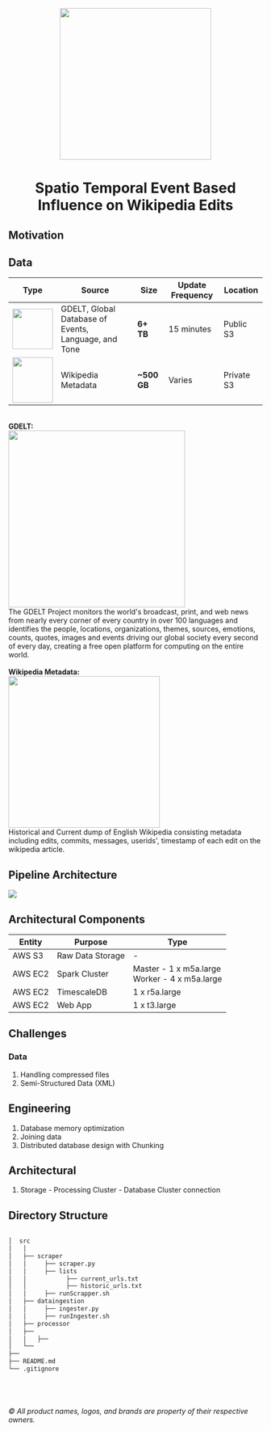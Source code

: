 <p align="center"><img src="https://github.com/pratikwatwani/Event-Based-Influence-on-Wikipedia/blob/master/assets/logo.png" width="300" height="300" margin-right=500px></p>

# <h1 align="center">Spatio Temporal Event Based Influence on Wikipedia Edits</h1>

## Motivation
## Data
| Type | Source                                               | Size    | Update Frequency | Location   |
|------|------------------------------------------------------|---------|------------------|------------|
|  <img src="https://github.com/pratikwatwani/Event-Based-Influence-on-Wikipedia/blob/master/assets/structured%20data.png" width="80" margin-right="80">    | GDELT, Global Database of Events, Language, and Tone |   <b>6+ TB</b>  |    15 minutes    |  Public S3 |
|  <img src="https://github.com/pratikwatwani/Event-Based-Influence-on-Wikipedia/blob/master/assets/unstructured%20data.png" width="80" height='90' margin-right="80">     | Wikipedia Metadata                                   | <b>~500 GB</b> |      Varies      | Private S3 |

</br><b>GDELT:</b></br><img src="https://maelfabien.github.io/assets/images/header.jpg" width="350"></br>
The GDELT Project monitors the world's broadcast, print, and web news from nearly every corner of every country in over 100 languages and identifies the people, locations, organizations, themes, sources, emotions, counts, quotes, images and events driving our global society every second of every day, creating a free open platform for computing on the entire world.</br>
</br><b>Wikipedia Metadata:</b></br><img src="https://www.bunkered.co.uk/uploads/site/_articleBodyImage/Wikipedia-logo-1024x576.jpg" width="300" margin-right="300"></br>
Historical and Current dump of English Wikipedia consisting metadata including edits, commits, messages, userids', timestamp of each edit on the wikipedia article.</br>
## Pipeline Architecture
<img src="https://github.com/pratikwatwani/Event-Based-Influence-on-Wikipedia/blob/master/assets/pipeline.png" align='center'><br/>

## Architectural Components
| Entity  | Purpose          | Type                                             |
|---------|------------------|--------------------------------------------------|
| AWS S3  | Raw Data Storage | -                                                |
| AWS EC2 | Spark Cluster    | Master - 1 x m5a.large<br>Worker - 4 x m5a.large |
| AWS EC2 | TimescaleDB      | 1 x r5a.large                                    |
| AWS EC2 | Web App          | 1 x t3.large                                     |

## Challenges
### Data
1. Handling compressed files
2. Semi-Structured Data (XML)

## Engineering
1. Database memory optimization
2. Joining data
3. Distributed database design with Chunking

## Architectural 
1. Storage - Processing Cluster - Database Cluster connection

## Directory Structure
```bash

│  src
│   │ 
│   ├── scraper
│   │     ├── scraper.py
│   │     ├── lists
│   │           ├── current_urls.txt
│   │           ├── historic_urls.txt
│   │     ├── runScrapper.sh
│   ├── dataingestion
│   │     ├── ingester.py
│   │     ├── runIngester.sh
│   ├── processor
│   ├── 
│   │   ├── 
│   └── 
├── 
├── README.md
└── .gitignore
```

<br/><br/><h6>&copy; All product names, logos, and brands are property of their respective owners.</h6>
